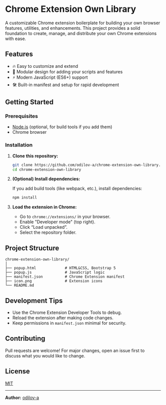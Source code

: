 # Chrome Extension Own Library

A customizable Chrome extension boilerplate for building your own browser features, utilities, and enhancements. This project provides a solid foundation to create, manage, and distribute your own Chrome extensions with ease.

## Features

- 🔥 Easy to customize and extend
- 🧩 Modular design for adding your scripts and features
- ⚡️ Modern JavaScript (ES6+) support
- 🛠️ Built-in manifest and setup for rapid development

## Getting Started

### Prerequisites

- [Node.js](https://nodejs.org/) (optional, for build tools if you add them)
- Chrome browser

### Installation

1. **Clone this repository:**

   ```bash
   git clone https://github.com/odilov-a/chrome-extension-own-library.git
   cd chrome-extension-own-library
   ```

2. **(Optional) Install dependencies:**

   If you add build tools (like webpack, etc.), install dependencies:

   ```bash
   npm install
   ```

3. **Load the extension in Chrome:**

   - Go to `chrome://extensions/` in your browser.
   - Enable "Developer mode" (top right).
   - Click “Load unpacked”.
   - Select the repository folder.

## Project Structure

```
chrome-extension-own-library/
│
├── popup.html             # HTML&CSS, Bootstrap 5
├── popup.js               # JavaScript logic
├── manifest.json          # Chrome Extension manifest
├── icon.png               # Extension icons
└── README.md
```

## Development Tips

- Use the Chrome Extension Developer Tools to debug.
- Reload the extension after making code changes.
- Keep permissions in `manifest.json` minimal for security.

## Contributing

Pull requests are welcome! For major changes, open an issue first to discuss what you would like to change.

## License

[MIT](LICENSE)

---

**Author:** [odilov-a](https://github.com/odilov-a)

